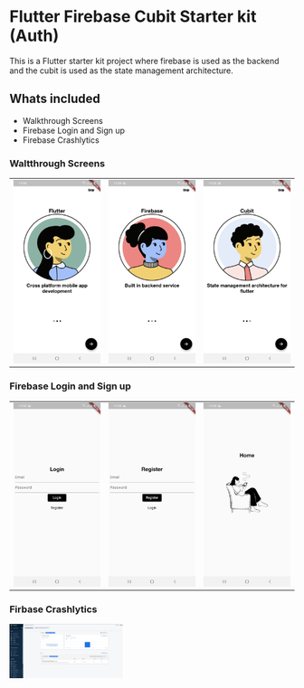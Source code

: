 # Flutter Firebase Cubit Starter kit (Auth)

This is a Flutter starter kit project where firebase is used as the backend and the cubit is used as the state management architecture.

## Whats included

- Walkthrough Screens
- Firebase Login and Sign up
- Firebase Crashlytics

### Waltthrough Screens

<table>
     <tr>
     <td><img src="https://github.com/syetalabs/flutter_firebase_cubit_starter_kit/blob/auth/doc_images/walkthrough1.jpg" width="200px;" alt=""/></td>
     <td><img src="https://github.com/syetalabs/flutter_firebase_cubit_starter_kit/blob/auth/doc_images/walkthrough2.jpg" width="200px;" alt=""/></td>
     <td><img src="https://github.com/syetalabs/flutter_firebase_cubit_starter_kit/blob/auth/doc_images/walkthrough3.jpg" width="200px;" alt=""/></td>
     </tr>
</table>

### Firebase Login and Sign up

<table>
     <tr>
     <td><img src="https://github.com/syetalabs/flutter_firebase_cubit_starter_kit/blob/auth/doc_images/login.jpg" width="200px;" alt=""/></td>
     <td><img src="https://github.com/syetalabs/flutter_firebase_cubit_starter_kit/blob/auth/doc_images/register.jpg" width="200px;" alt=""/></td>
     <td><img src="https://github.com/syetalabs/flutter_firebase_cubit_starter_kit/blob/auth/doc_images/home.jpg" width="200px;" alt=""/></td>
     </tr>
</table>

### Firbase Crashlytics

<img src="https://github.com/syetalabs/flutter_firebase_cubit_starter_kit/blob/auth/doc_images/crashlytics.png" width="200px;" alt=""/>
